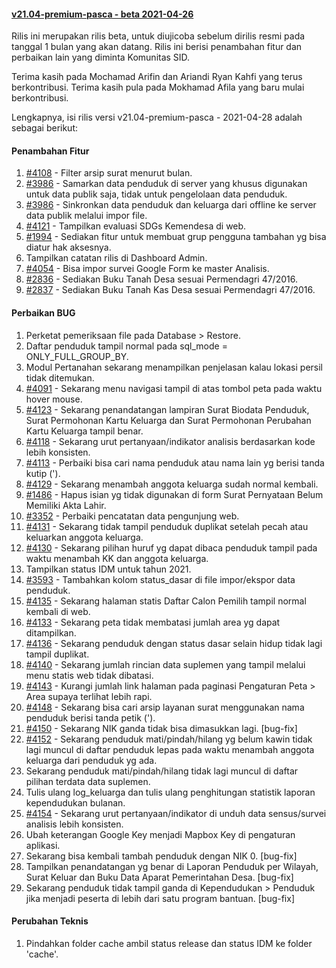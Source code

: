 #### [v21.04-premium-pasca - beta 2021-04-26](https://github.com/OpenSID/premium/compare/v21.04-premium...rilis-dev)


Rilis ini merupakan rilis beta, untuk diujicoba sebelum dirilis resmi pada tanggal 1 bulan yang akan datang.
Rilis ini berisi penambahan fitur dan perbaikan lain yang diminta Komunitas SID.

Terima kasih pada Mochamad Arifin dan Ariandi Ryan Kahfi yang terus berkontribusi. Terima kasih pula pada Mokhamad Afila yang baru mulai berkontribusi.

Lengkapnya, isi rilis versi v21.04-premium-pasca - 2021-04-28 adalah sebagai berikut:

#### Penambahan Fitur
1. [#4108](https://github.com/OpenSID/OpenSID/issues/4108) - Filter arsip surat menurut bulan.
2. [#3986](https://github.com/OpenSID/OpenSID/issues/3986) - Samarkan data penduduk di server yang khusus digunakan untuk data publik saja, tidak untuk pengelolaan data penduduk.
3. [#3986](https://github.com/OpenSID/OpenSID/issues/3986) - Sinkronkan data penduduk dan keluarga dari offline ke server data publik melalui impor file.
4. [#4121](https://github.com/OpenSID/OpenSID/issues/4121) - Tampilkan evaluasi SDGs Kemendesa di web.
5. [#1994](https://github.com/OpenSID/OpenSID/issues/1994) - Sediakan fitur untuk membuat grup pengguna tambahan yg bisa diatur hak aksesnya.
6. Tampilkan catatan rilis di Dashboard Admin.
7. [#4054](https://github.com/OpenSID/OpenSID/issues/4054) - Bisa impor survei Google Form ke master Analisis.
8. [#2836](https://github.com/OpenSID/OpenSID/issues/2836) - Sediakan Buku Tanah Desa sesuai Permendagri 47/2016.
9. [#2837]((https://github.com/OpenSID/OpenSID/issues/2837)) - Sediakan Buku Tanah Kas Desa sesuai Permendagri 47/2016.


#### Perbaikan BUG
1. Perketat pemeriksaan file pada Database > Restore.
2. Daftar penduduk tampil normal pada sql_mode = ONLY_FULL_GROUP_BY.
3. Modul Pertanahan sekarang menampilkan penjelasan kalau lokasi persil tidak ditemukan.
4. [#4091](https://github.com/OpenSID/OpenSID/issues/4091) - Sekarang menu navigasi tampil di atas tombol peta pada waktu hover mouse.
5. [#4123](https://github.com/OpenSID/OpenSID/issues/4123) - Sekarang penandatangan lampiran Surat Biodata Penduduk, Surat Permohonan Kartu Keluarga dan Surat Permohonan Perubahan Kartu Keluarga tampil benar.
6. [#4118](https://github.com/OpenSID/OpenSID/issues/4118) - Sekarang urut pertanyaan/indikator analisis berdasarkan kode lebih konsisten.
7. [#4113](https://github.com/OpenSID/OpenSID/issues/4113) - Perbaiki bisa cari nama penduduk atau nama lain yg berisi tanda kutip (').
8. [#4129](https://github.com/OpenSID/OpenSID/issues/4129) - Sekarang menambah anggota keluarga sudah normal kembali.
9. [#1486](https://github.com/OpenSID/OpenSID/issues/1486) - Hapus isian yg tidak digunakan di form Surat Pernyataan Belum Memiliki Akta Lahir.
10. [#3352](https://github.com/OpenSID/OpenSID/issues/3352) - Perbaiki pencatatan data pengunjung web.
11. [#4131](https://github.com/OpenSID/OpenSID/issues/4131) - Sekarang tidak tampil penduduk duplikat setelah pecah atau keluarkan anggota keluarga.
12. [#4130](https://github.com/OpenSID/OpenSID/issues/4130) - Sekarang pilihan huruf yg dapat dibaca penduduk tampil pada waktu menambah KK dan anggota keluarga.
13. Tampilkan status IDM untuk tahun 2021.
14. [#3593](https://github.com/OpenSID/OpenSID/issues/3593) - Tambahkan kolom status_dasar di file impor/ekspor data penduduk.
15. [#4135](https://github.com/OpenSID/OpenSID/issues/4135) - Sekarang halaman statis Daftar Calon Pemilih tampil normal kembali di web.
16. [#4133](https://github.com/OpenSID/OpenSID/issues/4133) - Sekarang peta tidak membatasi jumlah area yg dapat ditampilkan.
17. [#4136](https://github.com/OpenSID/OpenSID/issues/4136) - Sekarang penduduk dengan status dasar selain hidup tidak lagi tampil duplikat.
18. [#4140](https://github.com/OpenSID/OpenSID/issues/4140) - Sekarang jumlah rincian data suplemen yang tampil melalui menu statis web tidak dibatasi.
19. [#4143](https://github.com/OpenSID/OpenSID/issues/4143) - Kurangi jumlah link halaman pada paginasi Pengaturan Peta > Area supaya terlihat lebih rapi.
20. [#4148](https://github.com/OpenSID/OpenSID/issues/4148) - Sekarang bisa cari arsip layanan surat menggunakan nama penduduk berisi tanda petik (').
21. [#4150](https://github.com/OpenSID/OpenSID/issues/4150) - Sekarang NIK ganda tidak bisa dimasukkan lagi. [bug-fix]
22. [#4152](https://github.com/OpenSID/OpenSID/issues/4152) - Sekarang penduduk mati/pindah/hilang yg belum kawin tidak lagi muncul di daftar penduduk lepas pada waktu menambah anggota keluarga dari penduduk yg ada.
23. Sekarang penduduk mati/pindah/hilang tidak lagi muncul di daftar pilihan terdata data suplemen.
24. Tulis ulang log_keluarga dan tulis ulang penghitungan statistik laporan kependudukan bulanan.
25. [#4154](https://github.com/OpenSID/OpenSID/issues/4154) - Sekarang urut pertanyaan/indikator di unduh data sensus/survei analisis lebih konsisten.
26. Ubah keterangan Google Key menjadi Mapbox Key di pengaturan aplikasi.
27. Sekarang bisa kembali tambah penduduk dengan NIK 0. [bug-fix]
28. Tampilkan penandatangan yg benar di Laporan Penduduk per Wilayah, Surat Keluar dan Buku Data Aparat Pemerintahan Desa. [bug-fix]
29. Sekarang penduduk tidak tampil ganda di Kependudukan > Penduduk jika menjadi peserta di lebih dari satu program bantuan. [bug-fix]


#### Perubahan Teknis
1. Pindahkan folder cache ambil status release dan status IDM ke folder 'cache'.